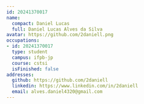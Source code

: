 ```yaml
---
id: 20241370017
name:
  compact: Daniel Lucas
  full: Daniel Lucas Alves da Silva
avatar: https://github.com/2daniell.png
occupations:
- id: 20241370017
  type: student
  campus: ifpb-jp
  course: cstsi
  isFinished: false
addresses:
  github: https://github.com/2daniell
  linkedin: https://www.linkedin.com/in/2daniell
  email: alves.daniel4320@gmail.com
---
```

